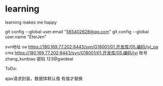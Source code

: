 # learning
learning makes me happy

git config --global user.email "565402628@qq.com"
git config --global user.name "EterJen"




svn地址
oa https://180.169.77.202:8443/svn/G18001/01.开发库/05.编码/jyj_oa
cms https://180.169.77.202:8443/svn/G18001/01.开发库/05.编码/jyj
账号 zhang_kunbiao
密码 123@gwideal

ToDo:

ajax请求封装，数据体默认值   有值才替换
